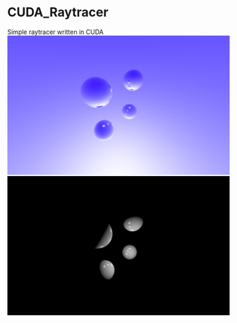 # CUDA_Raytracer
Simple raytracer written in CUDA
![alt text](https://github.com/valkarion/CUDA_Raytracer/blob/master/imgs/rt.bmp)
![alt text](https://github.com/valkarion/CUDA_Raytracer/blob/master/imgs/rt_dark.bmp)
